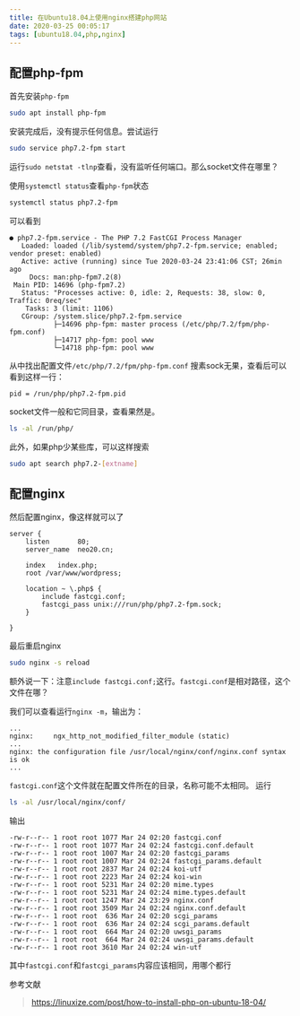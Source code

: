 ```yaml
---
title: 在Ubuntu18.04上使用nginx搭建php网站
date: 2020-03-25 00:05:17
tags: [ubuntu18.04,php,nginx]
---
```

## 配置php-fpm

首先安装`php-fpm`
``` bash
sudo apt install php-fpm
```

安装完成后，没有提示任何信息。尝试运行
``` bash
sudo service php7.2-fpm start
```

运行`sudo netstat -tlnp`查看，没有监听任何端口。那么socket文件在哪里？

使用`systemctl status`查看`php-fpm`状态
``` bash
systemctl status php7.2-fpm
```

可以看到
```
● php7.2-fpm.service - The PHP 7.2 FastCGI Process Manager
   Loaded: loaded (/lib/systemd/system/php7.2-fpm.service; enabled; vendor preset: enabled)
   Active: active (running) since Tue 2020-03-24 23:41:06 CST; 26min ago
     Docs: man:php-fpm7.2(8)
 Main PID: 14696 (php-fpm7.2)
   Status: "Processes active: 0, idle: 2, Requests: 38, slow: 0, Traffic: 0req/sec"
    Tasks: 3 (limit: 1106)
   CGroup: /system.slice/php7.2-fpm.service
           ├─14696 php-fpm: master process (/etc/php/7.2/fpm/php-fpm.conf)
           ├─14717 php-fpm: pool www
           └─14718 php-fpm: pool www
```

从中找出配置文件`/etc/php/7.2/fpm/php-fpm.conf`
搜素sock无果，查看后可以看到这样一行：
```
pid = /run/php/php7.2-fpm.pid
```

socket文件一般和它同目录，查看果然是。
``` bash
ls -al /run/php/
```

此外，如果php少某些库，可以这样搜索
``` bash
sudo apt search php7.2-[extname]
```

## 配置nginx

然后配置nginx，像这样就可以了

```
server {
    listen       80;
    server_name  neo20.cn;

    index   index.php;
    root /var/www/wordpress;

    location ~ \.php$ {
        include fastcgi.conf;
        fastcgi_pass unix:///run/php/php7.2-fpm.sock;
    }

}
```

最后重启nginx
``` bash
sudo nginx -s reload
```

额外说一下：注意`include fastcgi.conf;`这行。`fastcgi.conf`是相对路径，这个文件在哪？

我们可以查看运行`nginx -m`，输出为：
```
...
nginx:     ngx_http_not_modified_filter_module (static)
...
nginx: the configuration file /usr/local/nginx/conf/nginx.conf syntax is ok
...
```
`fastcgi.conf`这个文件就在配置文件所在的目录，名称可能不太相同。
运行
``` bash
ls -al /usr/local/nginx/conf/
```
输出
```
-rw-r--r-- 1 root root 1077 Mar 24 02:20 fastcgi.conf
-rw-r--r-- 1 root root 1077 Mar 24 02:24 fastcgi.conf.default
-rw-r--r-- 1 root root 1007 Mar 24 02:20 fastcgi_params
-rw-r--r-- 1 root root 1007 Mar 24 02:24 fastcgi_params.default
-rw-r--r-- 1 root root 2837 Mar 24 02:24 koi-utf
-rw-r--r-- 1 root root 2223 Mar 24 02:24 koi-win
-rw-r--r-- 1 root root 5231 Mar 24 02:20 mime.types
-rw-r--r-- 1 root root 5231 Mar 24 02:24 mime.types.default
-rw-r--r-- 1 root root 1247 Mar 24 23:29 nginx.conf
-rw-r--r-- 1 root root 3509 Mar 24 02:24 nginx.conf.default
-rw-r--r-- 1 root root  636 Mar 24 02:20 scgi_params
-rw-r--r-- 1 root root  636 Mar 24 02:24 scgi_params.default
-rw-r--r-- 1 root root  664 Mar 24 02:20 uwsgi_params
-rw-r--r-- 1 root root  664 Mar 24 02:24 uwsgi_params.default
-rw-r--r-- 1 root root 3610 Mar 24 02:24 win-utf
```

其中`fastcgi.conf`和`fastcgi_params`内容应该相同，用哪个都行

参考文献
> https://linuxize.com/post/how-to-install-php-on-ubuntu-18-04/
